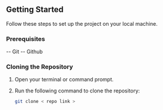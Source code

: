 ## Getting Started

Follow these steps to set up the project on your local machine.

### Prerequisites
-- Git
-- Github

### Cloning the Repository

1. Open your terminal or command prompt.
2. Run the following command to clone the repository:

   ```bash
   git clone < repo link >
